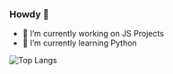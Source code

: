 ### Howdy 👋

- 🔭 I’m currently working on JS Projects
- 🌱 I’m currently learning Python

![Top Langs](https://github-readme-stats.vercel.app/api/top-langs/?username=connorjnel&theme=tokyonight)
